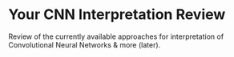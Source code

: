 # Your CNN Interpretation Review
Review of the currently available approaches for interpretation of Convolutional Neural Networks &amp; more (later).
